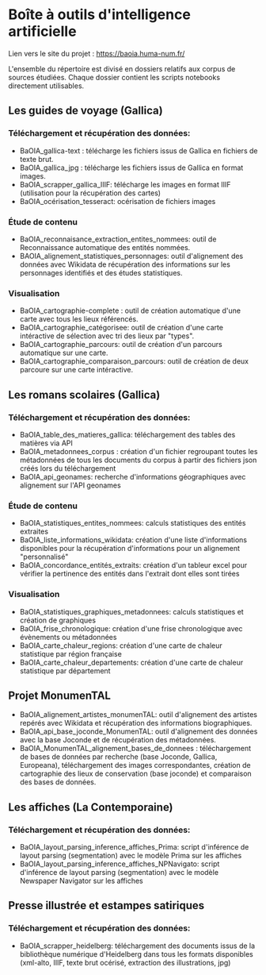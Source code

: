 # Boîte à outils d'intelligence artificielle

Lien vers le site du projet : https://baoia.huma-num.fr/

L'ensemble du répertoire est divisé en dossiers relatifs aux corpus de sources étudiées. Chaque dossier contient les scripts notebooks directement utilisables.

## Les guides de voyage (Gallica)
### Téléchargement et récupération des données:
- BaOIA_gallica-text : télécharge les fichiers issus de Gallica en fichiers de texte brut.
- BaOIA_gallica_jpg : télécharge les fichiers issus de Gallica en format images.
- BaOIA_scrapper_gallica_IIIF: télécharge les images en format IIIF (utilisation pour la récupération des cartes)
- BaOIA_océrisation_tesseract: océrisation de fichiers images

### Étude de contenu
- BaOIA_reconnaisance_extraction_entites_nommees: outil de Reconnaissance automatique des entités nommées. 
- BAOIA_alignement_statistiques_personnages: outil d'alignement des données avec Wikidata de récupération des informations sur les personnages identifiés et des études statistiques.

### Visualisation
- BaOIA_cartographie-complete : outil de création automatique d'une carte avec tous les lieux référencés.
- BaOIA_cartographie_catégorisee: outil de création d'une carte intéractive de sélection avec tri des lieux par "types".
- BaOIA_cartographie_parcours: outil de création d'un parcours automatique sur une carte.
- BaOIA_cartographie_comparaison_parcours: outil de création de deux parcoure sur une carte intéractive.


## Les romans scolaires (Gallica)
### Téléchargement et récupération des données:
- BaOIA_table_des_matieres_gallica: téléchargement des tables des matières via API
- BaOIA_metadonnees_corpus : création d'un fichier regroupant toutes les métadonnées de tous les documents du corpus à partir des fichiers json créés lors du téléchargement
- BaOIA_api_geonames: recherche d'informations géographiques avec alignement sur l'API geonames

### Étude de contenu
- BaOIA_statistiques_entites_nommees: calculs statistiques des entités extraites
- BaOIA_liste_informations_wikidata: création d'une liste d'informations disponibles pour la récupération d'informations pour un alignement "personnalisé"
- BaOIA_concordance_entités_extraits: création d'un tableur excel pour vérifier la pertinence des entités dans l'extrait dont elles sont tirées

### Visualisation
- BaOIA_statistiques_graphiques_metadonnees: calculs statistiques et création de graphiques
- BaOIA_frise_chronologique: création d'une frise chronologique avec évènements ou métadonnées
- BaOIA_carte_chaleur_regions: création d'une carte de chaleur statistique par région française
- BaOIA_carte_chaleur_departements: création d'une carte de chaleur statistique par département


## Projet MonumenTAL
- BaOIA_alignement_artistes_monumenTAL: outil d'alignement des artistes repérés avec Wikidata et récupération des informations biographiques.
- BaOIA_api_base_joconde_MonumenTAL: outil d'alignement des données avec la base Joconde et de récupération des métadonnées.
- BaOIA_MonumenTAL_alignement_bases_de_donnees : téléchargement de bases de données par recherche (base Joconde, Gallica, Europeana), téléchargement des images correspondantes, création de cartographie des lieux de conservation (base joconde) et comparaison des bases de données.


## Les affiches (La Contemporaine)
### Téléchargement et récupération des données:
- BaOIA_layout_parsing_inference_affiches_Prima: script d'inférence de layout parsing (segmentation) avec le modèle Prima sur les affiches
- BaOIA_layout_parsing_inference_affiches_NPNavigato: script d'inférence de layout parsing (segmentation) avec le modèle Newspaper Navigator sur les affiches


## Presse illustrée et estampes satiriques
### Téléchargement et récupération des données:
- BaOIA_scrapper_heidelberg: téléchargement des documents issus de la bibliothèque numérique d'Heidelberg dans tous les formats disponibles (xml-alto, IIIF, texte brut océrisé, extraction des illustrations, jpg) 
